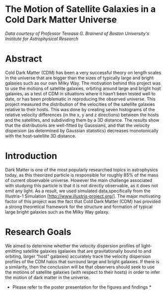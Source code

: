 # The Motion of Satellite Galaxies in a Cold Dark Matter Universe

*Data courtesy of Professor Tereasa G. Brainerd of Boston University's Institute for Astrophysical Research*

# Abstract

Cold Dark Matter (CDM) has been a very successful theory on length scales in the universe that are bigger than the sizes of typically large and bright galaxies such as our own Milky Way. The motivation behind this project was to use the motions of satellite galaxies, orbiting around large and bright host galaxies, as a test of CDM in situations where it hasn’t been tested well to date, or has been problematic in reproducing the observed universe. This project measured the distribution of the velocities of the satellite galaxies relative to their hosts. This was done by creating seven histograms of the relative velocity differences (in the x, y and z directions) between the hosts and the satellites, and subdividing them by a 3D distance. The results show that the distributions are well-fitted by Gaussians, and that the velocity dispersion (as determined by Gaussian statistics) decreases monotonically with the host-satellite 3D distance.

# Introduction

Dark Matter is one of the most popularly researched topics in astrophysics today, as this theorized particle is responsible for roughly 85% of the mass of current observable universe. However the main challenge associated with studying this particle is that it is not directly observable, as it does not emit any light. As a result, we used simulated data,specifically from the Illustris-1 Simulation [http://www.illustris-project.org/]. The major motivating factor of this project was the fact that Cold Dark Matter (CDM) has provided a strong theoretical framework for the structure and formation of typical large bright galaxies such as the Milky Way galaxy.

# Research Goals

We aimed to determine whether the velocity dispersion profiles of light-emitting satellite galaxies (galaxies that are gravitationally bound to and orbiting, larger “host” galaxies) accurately trace the velocity dispersion profiles of the CDM halos that surround large and bright galaxies. If there is a similarity, then the conclusion will be that observers should seek to use the motions of satellite galaxies (with respect to their hosts) in order to infer the motion of dark matter in the universe.

* Please refer to the poster presentation for the figures and findings *
